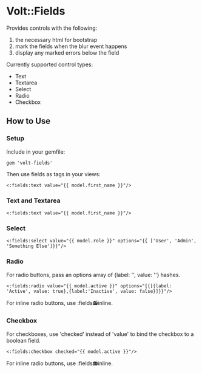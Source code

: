 # Volt::Fields

Provides controls with the following:

1. the necessary html for bootstrap
2. mark the fields when the blur event happens
3. display any marked errors below the field

Currently supported control types:
* Text
* Textarea
* Select
* Radio
* Checkbox

## How to Use
### Setup
Include in your gemfile:

```
gem 'volt-fields'
```

Then use fields as tags in your views:
```
<:fields:text value="{{ model.first_name }}"/>
```

### Text and Textarea
```
<:fields:text value="{{ model.first_name }}"/>
```

### Select
```
<:fields:select value="{{ model.role }}" options="{{ ['User', 'Admin', 'Something Else']}}"/>
```
    
### Radio
For radio buttons, pass an options array of {label: '', value: ''} hashes.
```
<:fields:radio value="{{ model.active }}" options="{{[{label: 'Active', value: true},{label:'Inactive', value: false}]}}"/>
```

For inline radio buttons, use :fields:radio:inline.

### Checkbox
For checkboxes, use 'checked' instead of 'value' to bind the checkbox to a boolean field.
```
<:fields:checkbox checked="{{ model.active }}"/>
```

For inline radio buttons, use :fields:radio:inline.